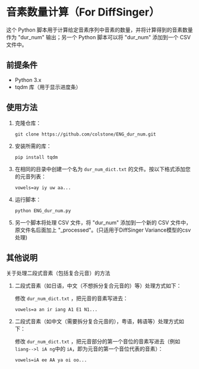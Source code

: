 # 音素数量计算（For DiffSinger）

这个 Python 脚本用于计算给定音素序列中音素的数量，并将计算得到的音素数量作为 "dur_num" 输出；另一个 Python 脚本可以将 "dur_num" 添加到一个 CSV 文件中。

## 前提条件

- Python 3.x
- tqdm 库（用于显示进度条）

## 使用方法

1. 克隆仓库：

   ```shell
   git clone https://github.com/colstone/ENG_dur_num.git
   ```

2. 安装所需的库：

   ```shell
   pip install tqdm
   ```

3. 在相同的目录中创建一个名为 `dur_num_dict.txt` 的文件。按以下格式添加您的元音列表：

   ```
   vowels=ay iy uw aa...
   ```

4. 运行脚本：

   ```shell
   python ENG_dur_num.py
   ```


5. 另一个脚本将处理 CSV 文件，将 "dur_num" 添加到一个新的 CSV 文件中，原文件名后面加上 "_processed"。(只适用于DiffSinger Variance模型的csv处理)

## 其他说明

关于处理二段式音素（包括复合元音）的方法

   1. 二段式音素（如日语，中文（不想拆分复合元音的）等）处理方式如下：

      修改 `dur_num_dict.txt` ，把元音的音素写进去：

      ```
      vowels=a an ir iang A1 E1 N1...
      ```

   2. 二段式音素（如中文（需要拆分复合元音的），粤语，韩语等）处理方式如下：

      修改 `dur_num_dict.txt` ，把元音部分的第一个音位的音素写进去（例如 `liang-->l iA ng`中的 `iA`，即为元音的第一个音位代表的音素）：

      ```
      vowels=iA ee AA ya oi oo...
      ```
